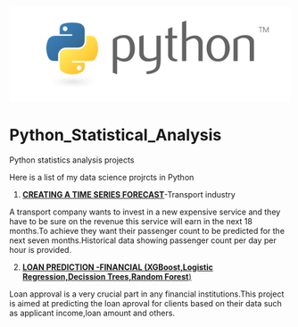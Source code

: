 ![GitHub Logo](/loanPredictiongraphs/python1.png)
# Python_Statistical_Analysis

Python statistics analysis projects

Here is a list of my data science projrcts in Python

1.  [**CREATING A TIME SERIES FORECAST**](https://github.com/GeorgeOduor/Python_Statistical_Analysis/blob/master/projects/timeseries.md)-Transport industry

A transport company wants to invest in a new expensive service and they have to be sure on the revenue this service will earn in the next 18 months.To achieve they want their passenger count to be predicted for the next seven months.Historical data showing passenger count per day per hour is provided.

2.  [**LOAN PREDICTION -FINANCIAL (XGBoost,Logistic Regression,Decission Trees,Random Forest**)](https://github.com/GeorgeOduor/Python_Statistical_Analysis/blob/master/projects/loanprediction%20notebook.md)

Loan approval is a very crucial part in any financial institutions.This project is aimed at predicting the loan aproval for clients based on their data such as applicant income,loan amount and others.


